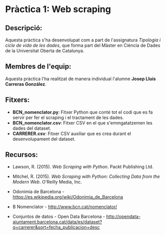 # Pràctica 1: Web scraping

## Descripció:
Aquesta pràctica s'ha desenvolupat com a part de l'assignatura _Tipologia i cicle de vida de les dades_, que forma part del Màster en Ciència de Dades de la Universitat Oberta de Catalunya. 

## Membres de l'equip:
Aquesta pràctica l'ha realitzat de manera individual l'alumne **Josep Lluís Carreras González**.

## Fitxers:
* **BCN_nomenclator.py**: Fitxer Python que conté tot el codi que es fa servir per fer el scraping i el tractament de les dades.
* **BCN_nomenclator.csv**: Fitxer CSV en el que s'emmgatatzemen les dades del dataset.
* **CARRERER.csv**: Fitxer CSV auxiliar que es crea durant el desenvolupament del dataset.

## Recursos:
* Lawson, R. (2015). _Web Scraping with Python_. Packt Publishing Ltd. 
* Mitchel, R. (2015). _Web Scraping with Python: Collecting Data from the Modern Web_. O'Reilly Media, Inc.

* Odonimia de Barcelona - https://es.wikipedia.org/wiki/Odonimia_de_Barcelona
* B Nomenclator - http://www.bcn.cat/nomenclator/
* Conjuntos de datos - Open Data Barcelona - http://opendata-ajuntament.barcelona.cat/data/es/dataset?q=carrerer&sort=fecha_publicacion+desc
